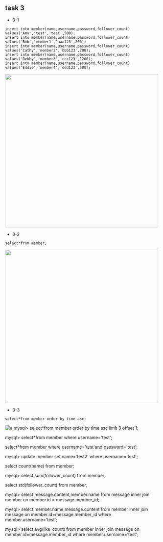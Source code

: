 ## task 3
- 3-1
```mysql
insert into member(name,username,password,follower_count) values('Amy','test','test',500);
insert into member(name,username,password,follower_count) values('Bob','member1','aaa123',200);
insert into member(name,username,password,follower_count) values('Cathy','member2','bbb123',700);
insert into member(name,username,password,follower_count) values('Debby','member3','ccc123',1200);
insert into member(name,username,password,follower_count) values('Eddie','member4','ddd123',500);
```
<img src="https://github.com/Leega1020/STEP/assets/134196665/0c740819-5ea2-4904-aaa0-3be5ae059ff9" width="500" height="auto">

- 3-2
```mysql
select*from member;
```
<img src="https://github.com/Leega1020/STEP/assets/134196665/e8c14f67-de6b-4ff8-9ec4-560b8ebcbbbd" width="500" height="auto">

- 3-3
```mysql
select*from member order by time asc;
```
![a](https://github.com/Leega1020/STEP/assets/34196665/d412dc12-33a7-40e8-8f90-56e058e732f8)
mysql> select*from member order by time asc limit 3 offset 1;

mysql> select*from member where username='test';

select*from member where username='test'and password='test';

mysql> update member set name='test2' where username='test';


select count(name) from member;

mysql> select sum(follower_count) from member;

select std(follower_count) from member;


mysql> select message.content,member.name from message inner join member on member.id = message.member_id;

mysql> select member.name,message.content from member inner join message
on member.id=message.member_id  where member.username='test';

mysql> select avg(like_count) from member inner join message on member.id=message.member_id  where member.username='test';
